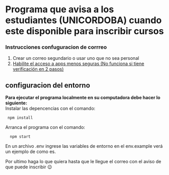 # Programa que avisa a los estudiantes (UNICORDOBA) cuando este disponible para inscribir cursos
### Instrucciones confuguracion de corrreo
<ol>
  <li>Crear un correo segundario o usar uno que no sea personal</li>
  <li>
    <a target="_blank" href="https://myaccount.google.com/lesssecureapps"> Habilite el acceso a apps menos seguras (No funciona si tiene verificación en 2 pasos)</a>
  </li>
</ol>

## configuracion del entorno
<strong>Para ejecutar el programa localmente en su computadora debe hacer lo siguiente:</strong><br/>
Instalar las depencencias con el comando:
     
 ```
  npm install
```
Arranca el programa con el comando:
  
```
  npm start
```

En un archivo .env ingrese las variables de entorno en el env.example verá un ejemplo de como es.

Por ultimo haga lo que quiera hasta que le llegue el correo con el aviso de que puede inscribir 😉
